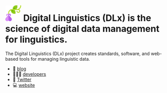 # [<img alt='A digitalis flower, the symbol of the Digital Linguistics (DLx) organization' height=50 src=./digitalis.svg width=50>][GitHub] Digital Linguistics (DLx) is the science of digital data management for linguistics.

The Digital Linguistics (DLx) project creates standards, software, and web-based tools for managing linguistic data.

* 📝 [blog][blog]
* 👨🏼‍💻 [developers][developers]
* 💬 [Twitter][Twitter]
* 💻 [website][website]

<!-- LINKS -->
[blog]:       https://blog.digitallinguistics.io/
[developers]: https://developer.digitallinguistics.io/
[GitHub]:     https://github.com/digitallinguistics/
[Twitter]:    https://twitter.com/digitalling
[website]:    https://digitallinguistics.io/
